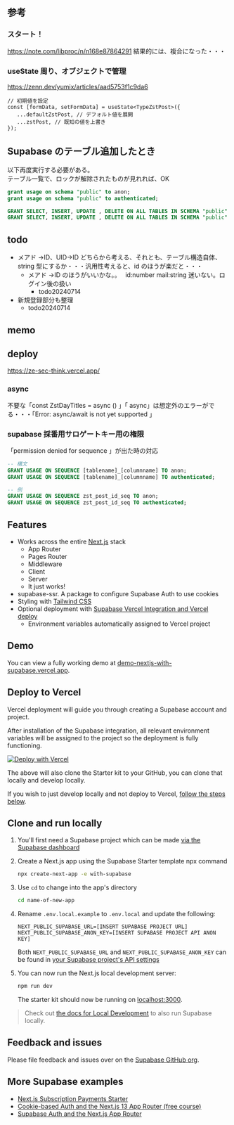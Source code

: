## 参考

### スタート！

https://note.com/libproc/n/n168e87864291
結果的には、複合になった・・・

### useState 周り、オブジェクトで管理

https://zenn.dev/yumix/articles/aad5753f1c9da6

```
// 初期値を設定
const [formData, setFormData] = useState<TypeZstPost>({
   ...defaultZstPost, // デフォルト値を展開
   ...zstPost, // 既知の値を上書き
});
```

## Supabase のテーブル追加したとき

以下再度実行する必要がある。  
テーブル一覧で、ロックが解除されたものが見れれば、OK

```SQL
grant usage on schema "public" to anon;
grant usage on schema "public" to authenticated;

GRANT SELECT, INSERT, UPDATE , DELETE ON ALL TABLES IN SCHEMA "public" TO authenticated;
GRANT SELECT, INSERT, UPDATE , DELETE ON ALL TABLES IN SCHEMA "public" TO anon;
```

## todo

- メアド →ID、UID→ID どちらから考える、それとも、テーブル構造自体、string 型にするか・・・汎用性考えると、id のほうが楽だと・・・
  - メアド →ID のほうがいいかな。。　 id:number mail:string 迷いない。ログイン後の扱い
    - todo20240714
- 新規登録部分も整理
  - todo20240714

## memo

## deploy

https://ze-sec-think.vercel.app/

### async

不要な「const ZstDayTitles = async () 」「 async」は想定外のエラーがでる・・・「Error: async/await is not yet supported 」

### supabase 採番用サロゲートキー用の権限

「permission denied for sequence 」が出た時の対応

```SQL
-- 構文
GRANT USAGE ON SEQUENCE [tablename]_[columnname] TO anon;
GRANT USAGE ON SEQUENCE [tablename]_[columnname] TO authenticated;

-- 例
GRANT USAGE ON SEQUENCE zst_post_id_seq TO anon;
GRANT USAGE ON SEQUENCE zst_post_id_seq TO authenticated;
```

## Features

- Works across the entire [Next.js](https://nextjs.org) stack
  - App Router
  - Pages Router
  - Middleware
  - Client
  - Server
  - It just works!
- supabase-ssr. A package to configure Supabase Auth to use cookies
- Styling with [Tailwind CSS](https://tailwindcss.com)
- Optional deployment with [Supabase Vercel Integration and Vercel deploy](#deploy-your-own)
  - Environment variables automatically assigned to Vercel project

## Demo

You can view a fully working demo at [demo-nextjs-with-supabase.vercel.app](https://demo-nextjs-with-supabase.vercel.app/).

## Deploy to Vercel

Vercel deployment will guide you through creating a Supabase account and project.

After installation of the Supabase integration, all relevant environment variables will be assigned to the project so the deployment is fully functioning.

[![Deploy with Vercel](https://vercel.com/button)](https://vercel.com/new/clone?repository-url=https%3A%2F%2Fgithub.com%2Fvercel%2Fnext.js%2Ftree%2Fcanary%2Fexamples%2Fwith-supabase&project-name=nextjs-with-supabase&repository-name=nextjs-with-supabase&demo-title=nextjs-with-supabase&demo-description=This%20starter%20configures%20Supabase%20Auth%20to%20use%20cookies%2C%20making%20the%20user's%20session%20available%20throughout%20the%20entire%20Next.js%20app%20-%20Client%20Components%2C%20Server%20Components%2C%20Route%20Handlers%2C%20Server%20Actions%20and%20Middleware.&demo-url=https%3A%2F%2Fdemo-nextjs-with-supabase.vercel.app%2F&external-id=https%3A%2F%2Fgithub.com%2Fvercel%2Fnext.js%2Ftree%2Fcanary%2Fexamples%2Fwith-supabase&demo-image=https%3A%2F%2Fdemo-nextjs-with-supabase.vercel.app%2Fopengraph-image.png&integration-ids=oac_VqOgBHqhEoFTPzGkPd7L0iH6)

The above will also clone the Starter kit to your GitHub, you can clone that locally and develop locally.

If you wish to just develop locally and not deploy to Vercel, [follow the steps below](#clone-and-run-locally).

## Clone and run locally

1. You'll first need a Supabase project which can be made [via the Supabase dashboard](https://database.new)

2. Create a Next.js app using the Supabase Starter template npx command

   ```bash
   npx create-next-app -e with-supabase
   ```

3. Use `cd` to change into the app's directory

   ```bash
   cd name-of-new-app
   ```

4. Rename `.env.local.example` to `.env.local` and update the following:

   ```
   NEXT_PUBLIC_SUPABASE_URL=[INSERT SUPABASE PROJECT URL]
   NEXT_PUBLIC_SUPABASE_ANON_KEY=[INSERT SUPABASE PROJECT API ANON KEY]
   ```

   Both `NEXT_PUBLIC_SUPABASE_URL` and `NEXT_PUBLIC_SUPABASE_ANON_KEY` can be found in [your Supabase project's API settings](https://app.supabase.com/project/_/settings/api)

5. You can now run the Next.js local development server:

   ```bash
   npm run dev
   ```

   The starter kit should now be running on [localhost:3000](http://localhost:3000/).

> Check out [the docs for Local Development](https://supabase.com/docs/guides/getting-started/local-development) to also run Supabase locally.

## Feedback and issues

Please file feedback and issues over on the [Supabase GitHub org](https://github.com/supabase/supabase/issues/new/choose).

## More Supabase examples

- [Next.js Subscription Payments Starter](https://github.com/vercel/nextjs-subscription-payments)
- [Cookie-based Auth and the Next.js 13 App Router (free course)](https://youtube.com/playlist?list=PL5S4mPUpp4OtMhpnp93EFSo42iQ40XjbF)
- [Supabase Auth and the Next.js App Router](https://github.com/supabase/supabase/tree/master/examples/auth/nextjs)
